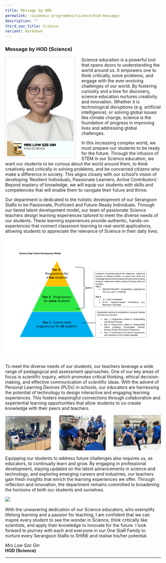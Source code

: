 ```yaml
---
title: Message by HOD
permalink: /academic-programmes/science/hod-message/
description: ""
third_nav_title: Science
variant: markdown
---
```

### Message by HOD (Science)

<img src="/images/School%20Management%20Team/Ho_Sze_Gin.jpg" style="width:215px; height:315px; margin-right:20px; border:0.5px solid Gainsboro; padding: 5px" align="Left">

Science education is a powerful tool that opens doors to understanding the world around us. It empowers one to think critically, solve problems, and engage with the ever-evolving challenges of our world. By fostering curiosity and a love for discovery, science education nurtures creativity and innovation. Whether it is technological disruptions (e.g. artificial intelligence), or solving global issues like climate change, science is the foundation of progress in improving lives and addressing global challenges. 

In this increasing complex world, we must prepare our students to be ready for the future. Through the infusion of STEM in our Science education, we want our students to be curious about the world around them, to think creatively and critically in solving problems, and be concerned citizens who make a difference in society. This aligns closely with our school’s vision of developing ‘Resilient Individuals, Passionate Learners, Active Contributors’. Beyond mastery of knowledge, we will equip our students with skills and competencies that will enable them to navigate their future and thrive.

Our department is dedicated to the holistic development of our Serangoon StaRs to be Passionate, Proficient and Future-Ready Individuals. Through our tiered talent development model, our team of passionate Science teachers design learning experiences tailored to meet the diverse needs of our students. These learning experiences provide authentic, hands-on experiences that connect classroom learning to real-world applications, allowing students to appreciate the relevance of Science in their daily lives.

![](/images/HOD%20Science/science%20dept%20talent%20development%20model-1.png)

To meet the diverse needs of our students, our teachers leverage a wide range of pedagogical and assessment approaches. One of our key areas of focus is scientific inquiry, which promotes critical thinking, ethical decision-making, and effective communication of scientific ideas. With the advent of Personal Learning Devices (PLDs) in schools, our educators are harnessing the potential of technology to design interactive and engaging learning experiences. This fosters meaningful connections through collaborative and experiential learning opportunities that allow students to co-create knowledge with their peers and teachers.

![](/images/HOD%20Science/hod_sc_2.png)

Equipping our students to address future challenges also requires us, as educators, to continually learn and grow. By engaging in professional development, staying updated on the latest advancements in science and technology, and exploring emerging careers and industries, our teachers gain fresh insights that enrich the learning experiences we offer. Through reflection and innovation, the department remains committed to broadening the horizons of both our students and ourselves.

![](/images/HOD%20Science/hod_sc_3.png)

With the unwavering dedication of our Science educators, who exemplify lifelong learning and a passion for teaching, I am confident that we can inspire every student to see the wonder in Science, think critically like scientists, and apply their knowledge to innovate for the future. I look forward to journey with each and everyone in our One StaR Family to nurture every Serangoon StaRs to SHINE and realise his/her potential.

*Mrs Low Sze Gin*
<br>**HOD (Science)**

<hr>